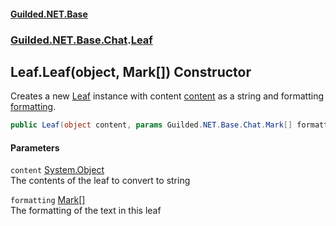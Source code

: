 #### [Guilded.NET.Base](Guilded_NET_Base.md 'Guilded.NET.Base')
### [Guilded.NET.Base.Chat](Guilded_NET_Base.md#Guilded_NET_Base_Chat 'Guilded.NET.Base.Chat').[Leaf](Leaf.md 'Guilded.NET.Base.Chat.Leaf')
## Leaf.Leaf(object, Mark[]) Constructor
Creates a new [Leaf](Leaf.md 'Guilded.NET.Base.Chat.Leaf') instance with content [content](Leaf_Leaf(object_Mark__).md#Guilded_NET_Base_Chat_Leaf_Leaf(object_Guilded_NET_Base_Chat_Mark__)_content 'Guilded.NET.Base.Chat.Leaf.Leaf(object, Guilded.NET.Base.Chat.Mark[]).content') as a string and formatting [formatting](Leaf_Leaf(object_Mark__).md#Guilded_NET_Base_Chat_Leaf_Leaf(object_Guilded_NET_Base_Chat_Mark__)_formatting 'Guilded.NET.Base.Chat.Leaf.Leaf(object, Guilded.NET.Base.Chat.Mark[]).formatting').  
```csharp
public Leaf(object content, params Guilded.NET.Base.Chat.Mark[] formatting);
```
#### Parameters
<a name='Guilded_NET_Base_Chat_Leaf_Leaf(object_Guilded_NET_Base_Chat_Mark__)_content'></a>
`content` [System.Object](https://docs.microsoft.com/en-us/dotnet/api/System.Object 'System.Object')  
The contents of the leaf to convert to string
  
<a name='Guilded_NET_Base_Chat_Leaf_Leaf(object_Guilded_NET_Base_Chat_Mark__)_formatting'></a>
`formatting` [Mark](Mark.md 'Guilded.NET.Base.Chat.Mark')[[]](https://docs.microsoft.com/en-us/dotnet/api/System.Array 'System.Array')  
The formatting of the text in this leaf
  
